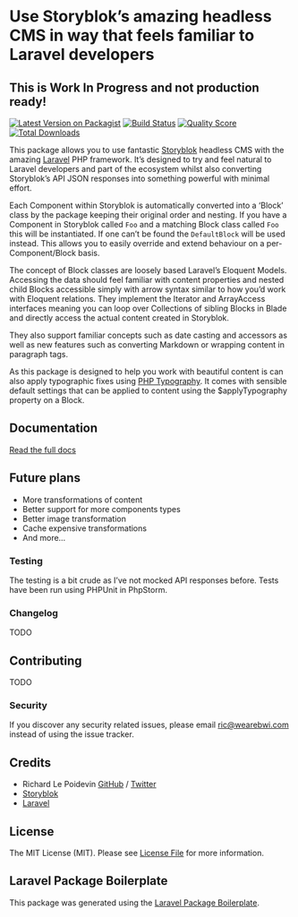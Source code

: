 # Use Storyblok’s amazing headless CMS in way that feels familiar to Laravel developers
## This is Work In Progress and not production ready!

[![Latest Version on Packagist](https://img.shields.io/packagist/v/riclep/laravel-storyblok.svg?style=flat-square)](https://packagist.org/packages/riclep/laravel-storyblok)
[![Build Status](https://img.shields.io/travis/riclep/laravel-storyblok/master.svg?style=flat-square)](https://travis-ci.org/riclep/laravel-storyblok)
[![Quality Score](https://img.shields.io/scrutinizer/g/riclep/laravel-storyblok.svg?style=flat-square)](https://scrutinizer-ci.com/g/riclep/laravel-storyblok)
[![Total Downloads](https://img.shields.io/packagist/dt/riclep/laravel-storyblok.svg?style=flat-square)](https://packagist.org/packages/riclep/laravel-storyblok)

This package allows you to use fantastic [Storyblok](https://www.storyblok.com/) headless CMS with the amazing [Laravel](https://laravel.com/) PHP framework. It’s designed to try and feel natural to Laravel developers and part of the ecosystem whilst also converting Storyblok’s API JSON responses into something powerful with minimal effort.

Each Component within Storyblok is automatically converted into a ‘Block’ class by the package keeping their original order and nesting. If you have a Component in Storyblok called `Foo` and a matching Block class called `Foo` this will be instantiated. If one can’t be found the `DefaultBlock` will be used instead. This allows you to easily override and extend behaviour on a per-Component/Block basis.

The concept of Block classes are loosely based Laravel’s Eloquent Models. Accessing the data should feel familiar with content properties and nested child Blocks accessible simply with arrow syntax similar to how you’d work with Eloquent relations. They implement the Iterator and ArrayAccess interfaces meaning you can loop over Collections of sibling Blocks in Blade and directly access the actual content created in Storyblok.

They also support familiar concepts such as date casting and accessors as well as new features such as converting Markdown or wrapping content in paragraph tags.

As this package is designed to help you work with beautiful content is can also apply typographic fixes using [PHP Typography](https://github.com/mundschenk-at/php-typography). It comes with sensible default settings that can be applied to content using the $applyTypography property on a Block.

## Documentation

[Read the full docs](https://ls.sirric.co.uk/docs)

## Future plans

- More transformations of content
- Better support for more components types
- Better image transformation
- Cache expensive transformations
- And more…

### Testing

The testing is a bit crude as I’ve not mocked API responses before. Tests have been run using PHPUnit in PhpStorm.

### Changelog

TODO

## Contributing

TODO

### Security

If you discover any security related issues, please email ric@wearebwi.com instead of using the issue tracker.

## Credits

- Richard Le Poidevin [GitHub](https://github.com/riclep) / [Twitter](https://twitter.com/riclep)
- [Storyblok](https://www.storyblok.com/)
- [Laravel](https://laravel.com/)

## License

The MIT License (MIT). Please see [License File](LICENSE.md) for more information.

## Laravel Package Boilerplate

This package was generated using the [Laravel Package Boilerplate](https://laravelpackageboilerplate.com).